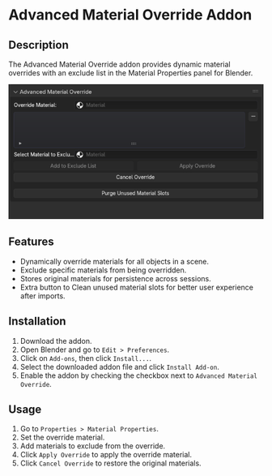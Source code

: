 # Advanced Material Override Addon

## Description

The Advanced Material Override addon provides dynamic material overrides with an exclude list in the Material Properties panel for Blender.

![Example Image](screen.png)

## Features
- Dynamically override materials for all objects in a scene.
- Exclude specific materials from being overridden.
- Stores original materials for persistence across sessions.
- Extra button to Clean unused material slots for better user experience after imports.

## Installation
1. Download the addon.
2. Open Blender and go to `Edit > Preferences`.
3. Click on `Add-ons`, then click `Install...`.
4. Select the downloaded addon file and click `Install Add-on`.
5. Enable the addon by checking the checkbox next to `Advanced Material Override`.

## Usage
1. Go to `Properties > Material Properties`.
2. Set the override material.
3. Add materials to exclude from the override.
4. Click `Apply Override` to apply the override material.
5. Click `Cancel Override` to restore the original materials.
